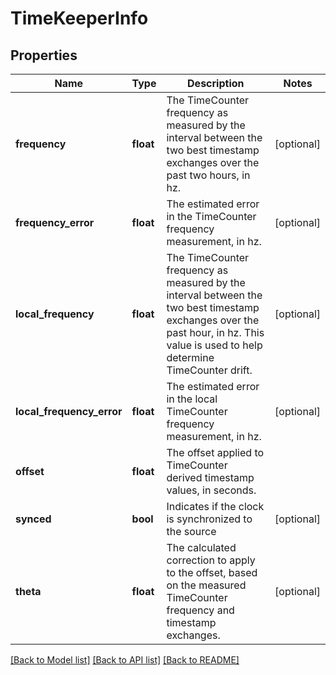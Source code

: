 # TimeKeeperInfo

## Properties
Name | Type | Description | Notes
------------ | ------------- | ------------- | -------------
**frequency** | **float** | The TimeCounter frequency as measured by the interval between the two best timestamp exchanges over the past two hours, in hz.  | [optional] 
**frequency_error** | **float** | The estimated error in the TimeCounter frequency measurement, in hz. | [optional] 
**local_frequency** | **float** | The TimeCounter frequency as measured by the interval between the two best timestamp exchanges over the past hour, in hz. This value is used to help determine TimeCounter drift.  | [optional] 
**local_frequency_error** | **float** | The estimated error in the local TimeCounter frequency measurement, in hz. | [optional] 
**offset** | **float** | The offset applied to TimeCounter derived timestamp values, in seconds.  | 
**synced** | **bool** | Indicates if the clock is synchronized to the source | [optional] 
**theta** | **float** | The calculated correction to apply to the offset, based on the measured TimeCounter frequency and timestamp exchanges.  | [optional] 

[[Back to Model list]](../README.md#documentation-for-models) [[Back to API list]](../README.md#documentation-for-api-endpoints) [[Back to README]](../README.md)


